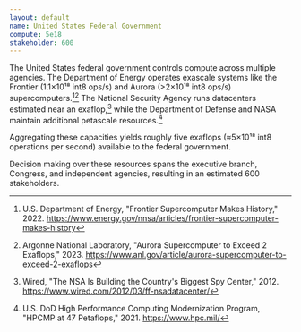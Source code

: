 ```yaml
---
layout: default
name: United States Federal Government
compute: 5e18
stakeholder: 600
---
```


The United States federal government controls compute across multiple agencies. The Department of Energy operates exascale systems like the Frontier (1.1×10¹⁸ int8 ops/s) and Aurora (>2×10¹⁸ int8 ops/s) supercomputers.[^1][^2] The National Security Agency runs datacenters estimated near an exaflop,[^3] while the Department of Defense and NASA maintain additional petascale resources.[^4]

Aggregating these capacities yields roughly five exaflops (≈5×10¹⁸ int8 operations per second) available to the federal government.

Decision making over these resources spans the executive branch, Congress, and independent agencies, resulting in an estimated 600 stakeholders.

[^1]: U.S. Department of Energy, "Frontier Supercomputer Makes History," 2022. <https://www.energy.gov/nnsa/articles/frontier-supercomputer-makes-history>
[^2]: Argonne National Laboratory, "Aurora Supercomputer to Exceed 2 Exaflops," 2023. <https://www.anl.gov/article/aurora-supercomputer-to-exceed-2-exaflops>
[^3]: Wired, "The NSA Is Building the Country's Biggest Spy Center," 2012. <https://www.wired.com/2012/03/ff-nsadatacenter/>
[^4]: U.S. DoD High Performance Computing Modernization Program, "HPCMP at 47 Petaflops," 2021. <https://www.hpc.mil/>
